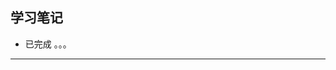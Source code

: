 ## 学习笔记
* 已完成
  。。。
 
    
***         
         
      
         
            
        
        



 

    
   
   


